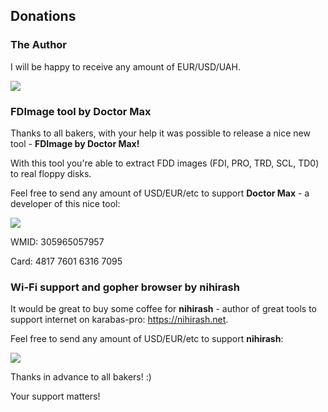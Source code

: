## Donations

### The Author

I will be happy to receive any amount of EUR/USD/UAH. 

[![](https://www.paypal.com/donate/?business=VLPSW86UVSDYA&no_recurring=0&currency_code=USD)](https://www.paypal.com/donate/?business=VLPSW86UVSDYA&no_recurring=0&currency_code=USD)

### FDImage tool by Doctor Max

Thanks to all bakers, with your help it was possible to release a nice new tool - **FDImage by Doctor Max!**

With this tool you're able to extract FDD images (FDI, PRO, TRD, SCL, TD0) to real floppy disks.

Feel free to send any amount of USD/EUR/etc to support **Doctor Max** - a developer of this nice tool:

[![](https://www.paypalobjects.com/en_US/i/btn/btn_donateCC_LG.gif)](https://paypal.me/dexius)

WMID: 305965057957

Card: 4817 7601 6316 7095


### Wi-Fi support and gopher browser by nihirash

It would be great to buy some coffee for **nihirash** - author of great tools to support internet on karabas-pro: https://nihirash.net.

Feel free to send any amount of USD/EUR/etc to support **nihirash**:

[![](https://www.paypalobjects.com/en_US/i/btn/btn_donateCC_LG.gif)](https://paypal.me/pinport)


Thanks in advance to all bakers! :)

Your support matters!
